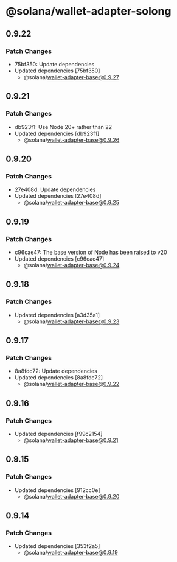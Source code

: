 # @solana/wallet-adapter-solong

## 0.9.22

### Patch Changes

- 75bf350: Update dependencies
- Updated dependencies [75bf350]
    - @solana/wallet-adapter-base@0.9.27

## 0.9.21

### Patch Changes

- db923f1: Use Node 20+ rather than 22
- Updated dependencies [db923f1]
    - @solana/wallet-adapter-base@0.9.26

## 0.9.20

### Patch Changes

- 27e408d: Update dependencies
- Updated dependencies [27e408d]
    - @solana/wallet-adapter-base@0.9.25

## 0.9.19

### Patch Changes

- c96cae47: The base version of Node has been raised to v20
- Updated dependencies [c96cae47]
    - @solana/wallet-adapter-base@0.9.24

## 0.9.18

### Patch Changes

- Updated dependencies [a3d35a1]
    - @solana/wallet-adapter-base@0.9.23

## 0.9.17

### Patch Changes

- 8a8fdc72: Update dependencies
- Updated dependencies [8a8fdc72]
    - @solana/wallet-adapter-base@0.9.22

## 0.9.16

### Patch Changes

- Updated dependencies [f99c2154]
    - @solana/wallet-adapter-base@0.9.21

## 0.9.15

### Patch Changes

- Updated dependencies [912cc0e]
    - @solana/wallet-adapter-base@0.9.20

## 0.9.14

### Patch Changes

- Updated dependencies [353f2a5]
    - @solana/wallet-adapter-base@0.9.19
